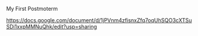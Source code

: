 My First Postmoterm

https://docs.google.com/document/d/1jPVnm4zfisnxZfq7oqUhSQO3cXTSuSDi1xxpMMNuQhk/edit?usp=sharing

